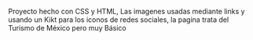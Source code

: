Proyecto hecho con CSS y HTML, Las imagenes usadas mediante links y usando un Kikt para los iconos de redes sociales, la pagina trata del Turismo de México pero muy Básico
